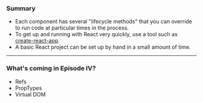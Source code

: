 ### Summary

- Each component has several "lifecycle methods" that you can override to run code at particular times in the process.
- To get up and running with React very quickly, use a tool such as [create-react-app](https://github.com/facebookincubator/create-react-app).
- A basic React project can be set up by hand in a small amount of time.

---

### What's coming in Episode IV?

- Refs
- PropTypes
- Virtual DOM
